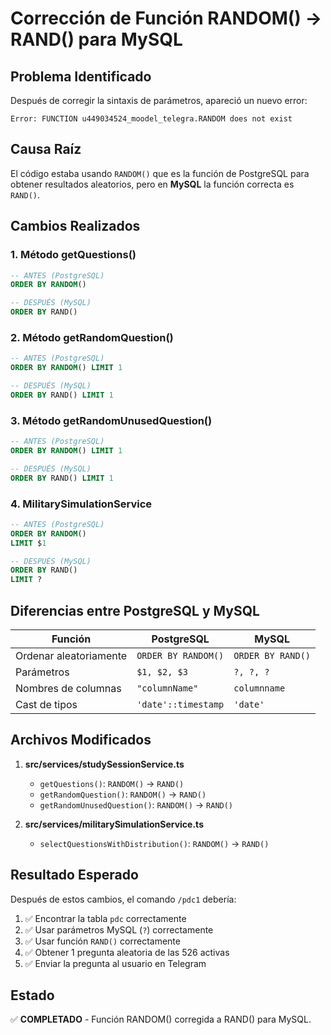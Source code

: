 # Corrección de Función RANDOM() → RAND() para MySQL

## Problema Identificado

Después de corregir la sintaxis de parámetros, apareció un nuevo error:

```
Error: FUNCTION u449034524_moodel_telegra.RANDOM does not exist
```

## Causa Raíz

El código estaba usando `RANDOM()` que es la función de PostgreSQL para obtener resultados aleatorios, pero en **MySQL** la función correcta es `RAND()`.

## Cambios Realizados

### 1. Método getQuestions()
```sql
-- ANTES (PostgreSQL)
ORDER BY RANDOM()

-- DESPUÉS (MySQL)
ORDER BY RAND()
```

### 2. Método getRandomQuestion()
```sql
-- ANTES (PostgreSQL)
ORDER BY RANDOM() LIMIT 1

-- DESPUÉS (MySQL)
ORDER BY RAND() LIMIT 1
```

### 3. Método getRandomUnusedQuestion()
```sql
-- ANTES (PostgreSQL)
ORDER BY RANDOM() LIMIT 1

-- DESPUÉS (MySQL)
ORDER BY RAND() LIMIT 1
```

### 4. MilitarySimulationService
```sql
-- ANTES (PostgreSQL)
ORDER BY RANDOM()
LIMIT $1

-- DESPUÉS (MySQL)
ORDER BY RAND()
LIMIT ?
```

## Diferencias entre PostgreSQL y MySQL

| Función | PostgreSQL | MySQL |
|---------|------------|-------|
| Ordenar aleatoriamente | `ORDER BY RANDOM()` | `ORDER BY RAND()` |
| Parámetros | `$1, $2, $3` | `?, ?, ?` |
| Nombres de columnas | `"columnName"` | `columnname` |
| Cast de tipos | `'date'::timestamp` | `'date'` |

## Archivos Modificados

1. **src/services/studySessionService.ts**
   - `getQuestions()`: `RANDOM()` → `RAND()`
   - `getRandomQuestion()`: `RANDOM()` → `RAND()`
   - `getRandomUnusedQuestion()`: `RANDOM()` → `RAND()`

2. **src/services/militarySimulationService.ts**
   - `selectQuestionsWithDistribution()`: `RANDOM()` → `RAND()`

## Resultado Esperado

Después de estos cambios, el comando `/pdc1` debería:
1. ✅ Encontrar la tabla `pdc` correctamente
2. ✅ Usar parámetros MySQL (`?`) correctamente
3. ✅ Usar función `RAND()` correctamente
4. ✅ Obtener 1 pregunta aleatoria de las 526 activas
5. ✅ Enviar la pregunta al usuario en Telegram

## Estado

✅ **COMPLETADO** - Función RANDOM() corregida a RAND() para MySQL. 